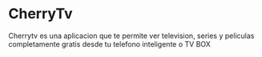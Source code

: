 # CherryTv
Cherrytv es una aplicacion que te permite ver television, series y peliculas completamente gratis desde tu telefono inteligente o TV BOX
